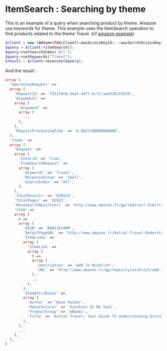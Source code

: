 ItemSearch : Searching by theme
===============================

This is an example of a query when searching product by theme. Amazon use keywords for theme.
This example uses the ItemSearch operation to find products related to the theme Travel. (cf [amazon example](http://docs.aws.amazon.com/AWSECommerceService/latest/DG/EX_SearchingbyTheme.html))

```php
$client = new \AWSome\PAA\Client(<awsAccessKeyId>, <awsSecretAccessKey>);
$query = $client->itemSearch();
$query->setSearchIndex('All');
$query->setKeywords("Travel");
$result = $client->execute($query);
```

And the result :

```php
array (
  'OperationRequest' => 
  array (
    'RequestId' => 'f531f0c6-24af-4d77-bc73-aee5281fd229',
    'Arguments' => 
    array (
      'Argument' => 
      array (
        ...
      ),
    ),
    'RequestProcessingTime' => '0.8821100000000000',
  ),
  'Items' => 
  array (
    'Request' => 
    array (
      'IsValid' => 'True',
      'ItemSearchRequest' => 
      array (
        'Keywords' => 'Travel',
        'ResponseGroup' => 'Small',
        'SearchIndex' => 'All',
      ),
    ),
    'TotalResults' => '629224',
    'TotalPages' => '62923',
    'MoreSearchResultsUrl' => 'http://www.amazon.fr/gp/redirect.html?camp=2025&creative=12742&location=http%3A%2F%2Fwww.amazon.fr%2Fgp%2Fsearch%3Fkeywords%3DTravel%26url%3Dsearch-alias%253Daws-amazon-aps&linkCode=xm2&tag=Amazon&SubscriptionId=<awsAccessKeyId>',
    'Item' => 
    array (
      0 => 
      array (
        'ASIN' => 'B00I1KX4HM',
        'DetailPageURL' => 'http://www.amazon.fr/Astral-Travel-Understanding-Projection-Techniques-ebook/dp/B00I1KX4HM%3FSubscriptionId%3D<awsAccessKeyId>%26tag%3DAmazon%26linkCode%3Dxm2%26camp%3D2025%26creative%3D165953%26creativeASIN%3DB00I1KX4HM',
        'ItemLinks' => 
        array (
          'ItemLink' => 
          array (
            0 => 
            array (
              'Description' => 'Add To Wishlist',
              'URL' => 'http://www.amazon.fr/gp/registry/wishlist/add-item.html%3Fasin.0%3DB00I1KX4HM%26SubscriptionId%3D<awsAccessKeyId>%26tag%3DAmazon%26linkCode%3Dxm2%26camp%3D2025%26creative%3D12742%26creativeASIN%3DB00I1KX4HM',
            ),
            ...
          ),
        ),
        'ItemAttributes' => 
        array (
          'Author' => 'Bowe Packer',
          'Manufacturer' => 'Sunshine In My Soul',
          'ProductGroup' => 'eBooks',
          'Title' => 'Astral Travel: Your Guide To Understanding Astral Projection & The Effective & Safe Astral Travel Techniques',
        ),
      ),
      ...
    ),
  ),
)
```
